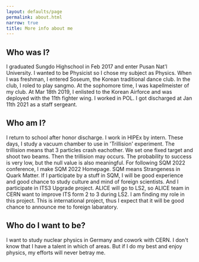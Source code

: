 ```yaml
---
layout: defaults/page
permalink: about.html
narrow: true
title: More info about me
---
```


## Who was I? 

I graduated Sungdo Highschool in Feb 2017 and enter Pusan Nat'l University. I wanted to be Physicist so I chose my subject as Physics. When I was freshman, I entered Soseum, the Korean traditional dance club. In the club, I roled to play sangmo. At the sophomore time, I was kapellmeister of my club. At Mar 18th 2019, I enlisted to the Korean Airforce and was deployed with the 11th fighter wing. I worked in POL. I got discharged at Jan 11th 2021 as a staff sergeant.

## Who am I?

I return to school after honor discharge. I work in HIPEx by intern. These days, I study a vacuum chamber to use in 'Trillision' experiment. The trillision means that 3 particles crash eachother. We set one fixed target and shoot two beams. Then the trillision may occurs. The probability to success is very low, but the null value is also meaningful.
For following SQM 2022 conference, I make SQM 2022 Homepage. SQM means Strangeness in Quark Matter. If I participate by a stuff in SQM, I will be good experience and good chance to study culture and mind of foreign scientists.
And I participate in ITS3 Upgrade project. ALICE will go to LS2, so ALICE team in CERN want to improve ITS form 2 to 3 during LS2. I am finding my role in this project. This is international project, thus I expect that it will be good chance to announce me to foreign labaratory.

## Who do I want to be?

I want to study nuclear physics in Germany and cowork with CERN. I don't know that I have a talent in which of areas. But if I do my best and enjoy physics, my efforts will never betray me.